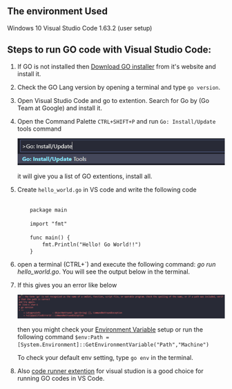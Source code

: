 ## The environment Used

Windows 10
Visual Studio Code 1.63.2 (user setup)

## Steps to run GO code with Visual Studio Code: 

1. If GO is not installed then [Download GO installer](https://go.dev/dl/) from it's website and install it.

2. Check the GO Lang version by opening a terminal and type `go version`.

3. Open Visual Studio Code and go to extention. Search for Go by (Go Team at Google) and install it.

4. Open the Command Palette `CTRL+SHIFT+P` and run `Go: Install/Update` tools command

   ![command](https://github.com/TahirAnny/GoP-Playground/blob/main/content/command.png)

   it will give you a list of GO extentions, install all.

5. Create `hello_world.go` in VS code and write the following code

    ```

        package main

        import "fmt"

        func main() {
            fmt.Println("Hello! Go World!!")
        }

    ```

6. open a terminal (CTRL+`) and execute the following command: *go run hello_world.go*. You will see the output below in the terminal.

7. If this gives you an error like below

   ![error](https://github.com/TahirAnny/GoP-Playground/blob/main/content/go_errror.png)

   then you might check your [Environment Variable](https://go.dev/doc/gopath_code#GOPATH) setup or run the following command
   `$env:Path = [System.Environment]::GetEnvironmentVariable("Path","Machine")`

   To check your default env setting, type `go env` in the terminal.

8. Also [code runner extention](https://marketplace.visualstudio.com/items?itemName=formulahendry.code-runner) for visual studion is a good choice for running GO codes in VS Code.

